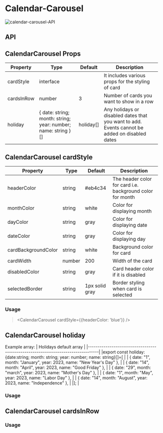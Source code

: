 # Calendar-Carousel

![calendar-carousel-API](https://dev-portal.carbonteq.com/assets/images/calendar-1cfb9243f6a61a44033ca1b28524889d.gif)

## API
> <CalendarCarousel />

## CalendarCarousel Props

| Property    | Type                                                               | Default      | Description                                                       | 
|-------------|--------------------------------------------------------------------|--------------|-------------------------------------------------------------------|
| cardStyle   | interface                                                          |              | It includes various props for the styling of card                 |
| cardsInRow  | number                                                             | 3            | Number of cards you want to show in a row                         |
| holiday     | { date: string; month: string; year: number; name: string }[]      | holiday[]    | Any holidays or disabled dates that you want to add. Events cannot be added on disabled dates|                                                                                                       


## CalendarCarousel cardStyle

| Property              | Type     | Default        | Description                                                |
|-----------------------|----------|----------------|------------------------------------------------------------|
| headerColor           | string   | #eb4c34        | The header color for card i.e. background color for month  |
| monthColor            | string   | white          | Color for displaying month                                 | 
| dayColor              | string   | gray           | Color for displaying date                                  |       
| dateColor             | string   | gray           | Color for displaying day                                   |
| cardBackgroundColor   | string   | white          | Background color for card                                  |
| cardWidth             | number   | 200            | Width of the card                                          |
| disabledColor         | string   | gray           | Card header color if it is disabled                        |
| selectedBorder        | string   | 1px solid gray | Border styling when card is selected                       |

### Usage
> <CalendarCarousel cardStyle={{headerColor: 'blue'}} />

## CalendarCarousel holiday

Example array:
| Holidays default array                                                            |
|-----------------------------------------------------------------------------------|
|export const holiday: {date:string; month: string; year: number; name: string}[]=[ |
|   { date: "1", month: "January", year: 2023, name: "New Year's Day" },            |
|   { date: "14", month: "April", year: 2023, name: "Good Friday" },                |
|   { date: "29", month: "march", year: 2023, name: "Mother's Day" },               |
|   { date: "1", month: "May", year: 2023, name: "Labor Day" },                     |
|   { date: "14", month: "August", year: 2023, name: "Independence" },              |
|];                                                                                 |

### Usage 
> <CalendarCarousel holiday={holidays} />

## CalendarCarousel cardsInRow

### Usage



